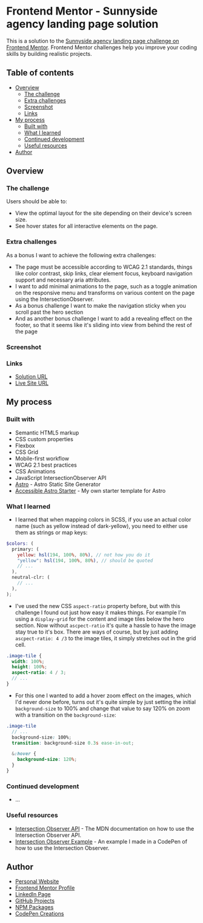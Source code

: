 # Frontend Mentor - Sunnyside agency landing page solution

This is a solution to the [Sunnyside agency landing page challenge on Frontend Mentor](https://www.frontendmentor.io/challenges/sunnyside-agency-landing-page-7yVs3B6ef). Frontend Mentor challenges help you improve your coding skills by building realistic projects.

## Table of contents

- [Overview](#overview)
  - [The challenge](#the-challenge)
  - [Extra challenges](#extra-challenges)
  - [Screenshot](#screenshot)
  - [Links](#links)
- [My process](#my-process)
  - [Built with](#built-with)
  - [What I learned](#what-i-learned)
  - [Continued development](#continued-development)
  - [Useful resources](#useful-resources)
- [Author](#author)

## Overview

### The challenge

Users should be able to:

- View the optimal layout for the site depending on their device's screen size.
- See hover states for all interactive elements on the page.

### Extra challenges

As a bonus I want to achieve the following extra challenges:

- The page must be accessible according to WCAG 2.1 standards, things like color contrast, skip links, clear element focus, keyboard navigation support and necessary aria attributes.
- I want to add minimal animations to the page, such as a toggle animation on the responsive menu and transforms on various content on the page using the IntersectionObserver.
- As a bonus challenge I want to make the navigation sticky when you scroll past the hero section
- And as another bonus challenge I want to add a revealing effect on the footer, so that it seems like it's sliding into view from behind the rest of the page

### Screenshot

<!-- ![](./public/assets/social-image-preview.png) -->

### Links

- [Solution URL]()
- [Live Site URL]()

## My process

### Built with

- Semantic HTML5 markup
- CSS custom properties
- Flexbox
- CSS Grid
- Mobile-first workflow
- WCAG 2.1 best practices
- CSS Animations
- JavaScript IntersectionObserver API
- [Astro](https://astro.build) - Astro Static Site Generator
- [Accessible Astro Starter](https://github.com/markteekman/accessible-astro-starter) - My own starter template for Astro

### What I learned

- I learned that when mapping colors in SCSS, if you use an actual color name (such as yellow instead of dark-yellow), you need to either use them as strings or map keys:

```scss
$colors: (
  primary: (
    yellow: hsl(194, 100%, 80%), // not how you do it
    "yellow": hsl(194, 100%, 80%), // should be quoted
    // ...
  ),
  neutral-clr: (
    // ...
  ),
);
```

- I've used the new CSS `aspect-ratio` property before, but with this challenge I found out just how easy it makes things. For example I'm using a `display-grid` for the content and image tiles below the hero section. Now without `ascpect-ratio` it's quite a hassle to have the image stay true to it's box. There are ways of course, but by just adding `ascpect-ratio: 4 /3` to the image tiles, it simply stretches out in the grid cell.

```scss
.image-tile {
  width: 100%;
  height: 100%;
  aspect-ratio: 4 / 3;
  // ...
}
```

- For this one I wanted to add a hover zoom effect on the images, which I'd never done before, turns out it's quite simple by just setting the initial `background-size` to 100% and change that value to say 120% on zoom with a transition on the `background-size`:

```scss
.image-tile
  // ...
  background-size: 100%;
  transition: background-size 0.3s ease-in-out;

  &:hover {
    background-size: 120%;
  }
}
```

### Continued development

- ...

### Useful resources

- [Intersection Observer API](https://developer.mozilla.org/en-US/docs/Web/API/Intersection_Observer_API) - The MDN documentation on how to use the Intersection Observer API.
- [Intersection Observer Example](https://codepen.io/markteekman/pen/jOyXKpE) - An example I made in a CodePen of how to use the Intersection Observer.

## Author

- [Personal Website](https://www.markteekman.nl)
- [Frontend Mentor Profile](https://www.frontendmentor.io/profile/markteekman)
- [LinkedIn Page](https://nl.linkedin.com/in/markteekman)
- [GitHub Projects](https://github.com/markteekman)
- [NPM Packages](https://www.npmjs.com/~markteekman)
- [CodePen Creations](https://codepen.io/markteekman)

